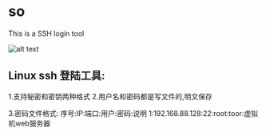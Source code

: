 # so
This is a SSH login tool

![alt text](http://images2015.cnblogs.com/blog/777900/201510/777900-20151009222826659-1147858761.gif)

## Linux ssh 登陆工具:

1.支持秘密和密钥两种格式
2.用户名和密码都是写文件的,明文保存

3.密码文件格式:
序号:IP:端口:用户:密码:说明
1:192.168.88.128:22:root:toor:虚拟机web服务器
